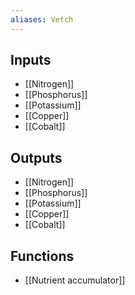 ```yaml
---
aliases: Vetch
---
```


## Inputs
- [[Nitrogen]]
- [[Phosphorus]]
- [[Potassium]]
- [[Copper]] 
- [[Cobalt]]

## Outputs
- [[Nitrogen]]
- [[Phosphorus]]
- [[Potassium]]
- [[Copper]] 
- [[Cobalt]]

## Functions
- [[Nutrient accumulator]]